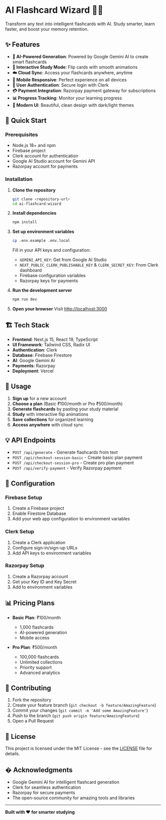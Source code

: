 # AI Flashcard Wizard 🧠✨

Transform any text into intelligent flashcards with AI. Study smarter, learn faster, and boost your memory retention.

## ✨ Features

- **🤖 AI-Powered Generation**: Powered by Google Gemini AI to create smart flashcards
- **🔄 Interactive Study Mode**: Flip cards with smooth animations
- **☁️ Cloud Sync**: Access your flashcards anywhere, anytime
- **📱 Mobile Responsive**: Perfect experience on all devices
- **👤 User Authentication**: Secure login with Clerk
- **💳 Payment Integration**: Razorpay payment gateway for subscriptions
- **📊 Progress Tracking**: Monitor your learning progress
- **🎨 Modern UI**: Beautiful, clean design with dark/light themes

## 🚀 Quick Start

### Prerequisites

- Node.js 18+ and npm
- Firebase project
- Clerk account for authentication
- Google AI Studio account for Gemini API
- Razorpay account for payments

### Installation

1. **Clone the repository**
   ```bash
   git clone <repository-url>
   cd ai-flashcard-wizard
   ```

2. **Install dependencies**
   ```bash
   npm install
   ```

3. **Set up environment variables**
   ```bash
   cp .env.example .env.local
   ```
   
   Fill in your API keys and configuration:
   - `GEMINI_API_KEY`: Get from Google AI Studio
   - `NEXT_PUBLIC_CLERK_PUBLISHABLE_KEY` & `CLERK_SECRET_KEY`: From Clerk dashboard
   - Firebase configuration variables
   - Razorpay keys for payments

4. **Run the development server**
   ```bash
   npm run dev
   ```

5. **Open your browser**
   Visit [http://localhost:3000](http://localhost:3000)

## 🏗️ Tech Stack

- **Frontend**: Next.js 15, React 19, TypeScript
- **UI Framework**: Tailwind CSS, Radix UI
- **Authentication**: Clerk
- **Database**: Firebase Firestore
- **AI**: Google Gemini AI
- **Payments**: Razorpay
- **Deployment**: Vercel

## 📱 Usage

1. **Sign up** for a new account
2. **Choose a plan** (Basic ₹100/month or Pro ₹500/month)
3. **Generate flashcards** by pasting your study material
4. **Study** with interactive flip animations
5. **Save collections** for organized learning
6. **Access anywhere** with cloud sync

## 💡 API Endpoints

- `POST /api/generate` - Generate flashcards from text
- `POST /api/checkout-session-basic` - Create basic plan payment
- `POST /api/checkout-session-pro` - Create pro plan payment
- `POST /api/verify-payment` - Verify Razorpay payment

## 🔧 Configuration

### Firebase Setup
1. Create a Firebase project
2. Enable Firestore Database
3. Add your web app configuration to environment variables

### Clerk Setup
1. Create a Clerk application
2. Configure sign-in/sign-up URLs
3. Add API keys to environment variables

### Razorpay Setup
1. Create a Razorpay account
2. Get your Key ID and Key Secret
3. Add to environment variables

## 📊 Pricing Plans

- **Basic Plan**: ₹100/month
  - 1,000 flashcards
  - AI-powered generation
  - Mobile access
  
- **Pro Plan**: ₹500/month
  - 100,000 flashcards
  - Unlimited collections
  - Priority support
  - Advanced analytics

## 🤝 Contributing

1. Fork the repository
2. Create your feature branch (`git checkout -b feature/AmazingFeature`)
3. Commit your changes (`git commit -m 'Add some AmazingFeature'`)
4. Push to the branch (`git push origin feature/AmazingFeature`)
5. Open a Pull Request

## 📄 License

This project is licensed under the MIT License - see the [LICENSE](LICENSE) file for details.

## � Acknowledgments

- Google Gemini AI for intelligent flashcard generation
- Clerk for seamless authentication
- Razorpay for secure payments
- The open-source community for amazing tools and libraries

---

**Built with ❤️ for smarter studying**
